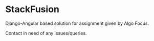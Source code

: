 # StackFusion

Django-Angular based solution for assignment given by Algo Focus.

Contact in need of any issues/queries. 
